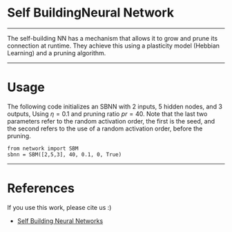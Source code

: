 # Self BuildingNeural Network
---
The self-building NN has a mechanism that allows it to grow and prune its connection at runtime. 
They achieve this using a plasticity model (Hebbian Learning) and a pruning algorithm. 

---
# Usage
The following code initializes an SBNN with 2 inputs, 5 hidden nodes, and 3 outputs, Using $\eta=0.1$ and pruning ratio $pr=40%$.
Note that the last two parameters refer to the random activation order, the first is the seed, and the second refers to the use of a random activation order, before the pruning.

```
from network import SBM
sbnn = SBM([2,5,3], 40, 0.1, 0, True) 
```

---
# References
If you use this work, please cite us :) 
- [Self Building Neural Networks](https://arxiv.org/abs/2304.01086)

